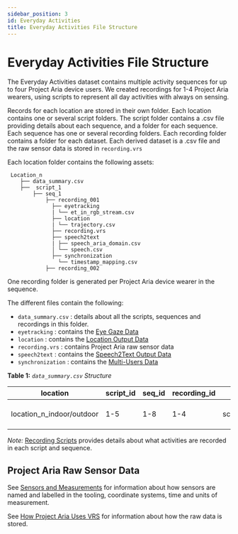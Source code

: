 ```yaml
---
sidebar_position: 3
id: Everyday Activities
title: Everyday Activities File Structure
---
```


# Everyday Activities File Structure

The Everyday Activities dataset contains multiple activity sequences for up to four Project Aria device users. We created recordings for 1-4 Project Aria wearers, using scripts to represent all day activities with always on sensing.

Records for each location are stored in their own folder. Each location contains one or several script folders. The script folder contains a .csv file providing details about each sequence,  and a folder for each sequence. Each sequence has one or several recording folders. Each recording folder contains a folder for each dataset. Each derived dataset is a .csv file and the raw sensor data is stored in `recording.vrs`

Each location folder contains the following assets:

```
 Location_n
    ├── data_summary.csv
    ├──  script_1
        ├── seq_1
            ├── recording_001
              ├── eyetracking
              | └── et_in_rgb_stream.csv
              ├── location
              | └── trajectory.csv
              ├── recording.vrs
              ├── speech2text
              | ├── speech_aria_domain.csv
              │ └── speech.csv
              ├── synchronization
                └── timestamp_mapping.csv
            ├── recording_002
```

One recording folder is generated per Project Aria device wearer in the sequence.


The different files contain the following:

* `data_summary.csv` : details about all the scripts, sequences and recordings in this folder.
* `eyetracking` : contains the [Eye Gaze Data](/pilotdata/reprojected-gaze.mdx)
* `location` : contains the [Location Output Data](/pilotdata/location-output.mdx)
* `recording.vrs` :  contains Project Aria raw sensor data
* `speech2text` : contains the [Speech2Text Output Data](/pilotdata/speech2text.md)
* `synchronization` : contains the [Multi-Users Data](/pilotdata/timestamps.md)



**Table 1:** *`data_summary.csv` Structure*

|location |script_id |seq_id |recording_id |vrs |trajectory_file |eyetracking_file |speech2text_aria |speech2text_wav |synchronization |location_reference |contain_audio |stream_id |
|--- |--- |--- |--- |--- |--- |--- |--- |--- |--- |--- |--- |--- |
|location_n_indoor/outdoor |1-5 |1-8 |1-4 |script_n/seq_n/recording_n/recording.vrs |script_n/seq_n/recording_n/location/trajectory.csv |script_n/seq_n/recording_n/eyetracking/et_in_rgb_stream.csv |script_n/seq_n/recording_n/speech2text/speech_aria_domain.csv |script_n/seq_n/recording_n/speech2text/speech.csv |N/A if only one wearer |location_n_indoor/outdoor |TRUE/FALSE |Unique 15 digit number |

*Note:* [Recording Scripts](/pilotdata/everyday/scripts.md) provides details about what activities are recorded in each script and sequence.


## Project Aria Raw Sensor Data

See [Sensors and Measurements](/sensors-measurements.md) for information about how sensors are named and labelled in the tooling, coordinate systems, time and units of measurement.

See [How Project Aria Uses VRS](/aria-vrs.md) for information about how the raw data is stored.

